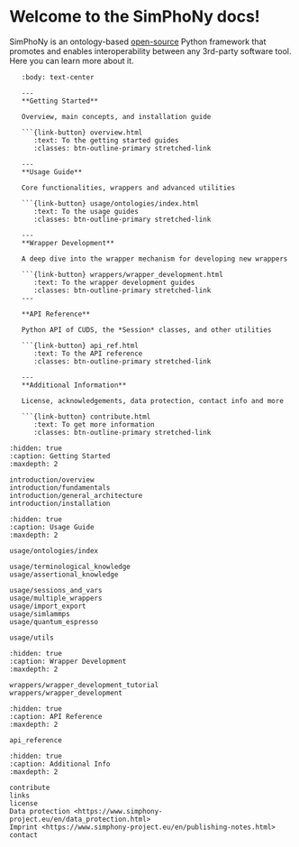 # Welcome to the SimPhoNy docs!

SimPhoNy is an ontology-based [open-source](license.md) Python framework that promotes and enables interoperability between any 3rd-party software tool. Here you can learn more about it.

````{panels}
   :body: text-center

   ---
   **Getting Started**

   Overview, main concepts, and installation guide

   ```{link-button} overview.html
      :text: To the getting started guides
      :classes: btn-outline-primary stretched-link

   ---
   **Usage Guide**

   Core functionalities, wrappers and advanced utilities

   ```{link-button} usage/ontologies/index.html
      :text: To the usage guides
      :classes: btn-outline-primary stretched-link

   ---
   **Wrapper Development**

   A deep dive into the wrapper mechanism for developing new wrappers

   ```{link-button} wrappers/wrapper_development.html
      :text: To the wrapper development guides
      :classes: btn-outline-primary stretched-link
   ---

   **API Reference**

   Python API of CUDS, the *Session* classes, and other utilities

   ```{link-button} api_ref.html
      :text: To the API reference
      :classes: btn-outline-primary stretched-link

   ---
   **Additional Information**

   License, acknowledgements, data protection, contact info and more

   ```{link-button} contribute.html
      :text: To get more information
      :classes: btn-outline-primary stretched-link
````

```{toctree}
:hidden: true
:caption: Getting Started
:maxdepth: 2

introduction/overview
introduction/fundamentals
introduction/general_architecture
introduction/installation
```

```{toctree}
:hidden: true
:caption: Usage Guide
:maxdepth: 2

usage/ontologies/index

usage/terminological_knowledge
usage/assertional_knowledge

usage/sessions_and_vars
usage/multiple_wrappers
usage/import_export
usage/simlammps
usage/quantum_espresso

usage/utils
```

```{toctree}
:hidden: true
:caption: Wrapper Development
:maxdepth: 2

wrappers/wrapper_development_tutorial
wrappers/wrapper_development
```

```{toctree}
:hidden: true
:caption: API Reference
:maxdepth: 2

api_reference
```

```{toctree}
:hidden: true
:caption: Additional Info
:maxdepth: 2

contribute
links
license
Data protection <https://www.simphony-project.eu/en/data_protection.html>
Imprint <https://www.simphony-project.eu/en/publishing-notes.html>
contact
```

